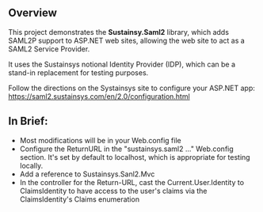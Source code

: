 ## Overview
This project demonstrates the **Sustainsy.Saml2** library, which adds SAML2P support to ASP.NET web sites, allowing the web site to act as a SAML2 Service Provider.

It uses the Sustainsys notional Identity Provider (IDP), which can be a stand-in replacement for testing purposes.

Follow the directions on the Systainsys site to configure your ASP.NET app: https://saml2.sustainsys.com/en/2.0/configuration.html

## In Brief:
- Most modifications will be in your Web.config file
- Configure the ReturnURL in the "sustainsys.saml2 ..." Web.config section. It's set by default to localhost, which is appropriate for testing locally.
- Add a reference to Sustainsys.Sanl2.Mvc
- In the controller for the Return-URL, cast the Current.User.Identity to ClaimsIdentity to have access to the user's claims via the ClaimsIdentity's Claims enumeration